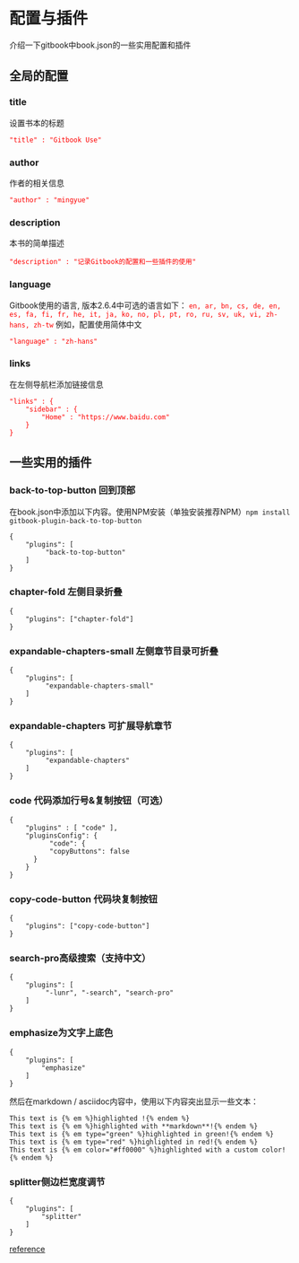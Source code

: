 # 配置与插件
介绍一下gitbook中book.json的一些实用配置和插件

## 全局的配置
### title
设置书本的标题

<font color=red>```"title" : "Gitbook Use"```</font>
### author
作者的相关信息

<font color=red>```"author" : "mingyue"```</font>
### description
本书的简单描述

<font color=red>```"description" : "记录Gitbook的配置和一些插件的使用"```</font>
### language
Gitbook使用的语言, 版本2.6.4中可选的语言如下：
<font color=red>```en, ar, bn, cs, de, en, es, fa, fi, fr, he, it, ja, ko, no, pl, pt, ro, ru, sv, uk, vi, zh-hans, zh-tw```</font>
例如，配置使用简体中文

<font color=red>```"language" : "zh-hans"```</font>
### links
在左侧导航栏添加链接信息
<font color=red>
```
"links" : {
    "sidebar" : {
        "Home" : "https://www.baidu.com"
    }
}
```
</font>

## 一些实用的插件
### back-to-top-button 回到顶部
在book.json中添加以下内容。使用NPM安装（单独安装推荐NPM）```npm install gitbook-plugin-back-to-top-button```
```
{
    "plugins": [
         "back-to-top-button"
    ]
}
```
### chapter-fold 左侧目录折叠
```
{
    "plugins": ["chapter-fold"]
}
```
### expandable-chapters-small 左侧章节目录可折叠
```
{
    "plugins": [
         "expandable-chapters-small"
    ]
}
```
### expandable-chapters 可扩展导航章节
```
{
    "plugins": [
         "expandable-chapters"
    ]
}
```
### code 代码添加行号&复制按钮（可选）
```
{
    "plugins" : [ "code" ],
    "pluginsConfig": {
          "code": {
          "copyButtons": false
      }
    }
}
```
### copy-code-button 代码块复制按钮
```
{
    "plugins": ["copy-code-button"]
}
```
### search-pro高级搜索（支持中文）
```
{
    "plugins": [
         "-lunr", "-search", "search-pro"
    ]
}
```
### emphasize为文字上底色
```
{
    "plugins": [
        "emphasize"
    ]
}
```
然后在markdown / asciidoc内容中，使用以下内容突出显示一些文本：
```
This text is {% em %}highlighted !{% endem %}
This text is {% em %}highlighted with **markdown**!{% endem %}
This text is {% em type="green" %}highlighted in green!{% endem %}
This text is {% em type="red" %}highlighted in red!{% endem %}
This text is {% em color="#ff0000" %}highlighted with a custom color!{% endem %}
```
### splitter侧边栏宽度调节
```
{
    "plugins": [
        "splitter"
    ]
}
```
[reference](https://www.cnblogs.com/mingyue5826/p/10307051.html)





















